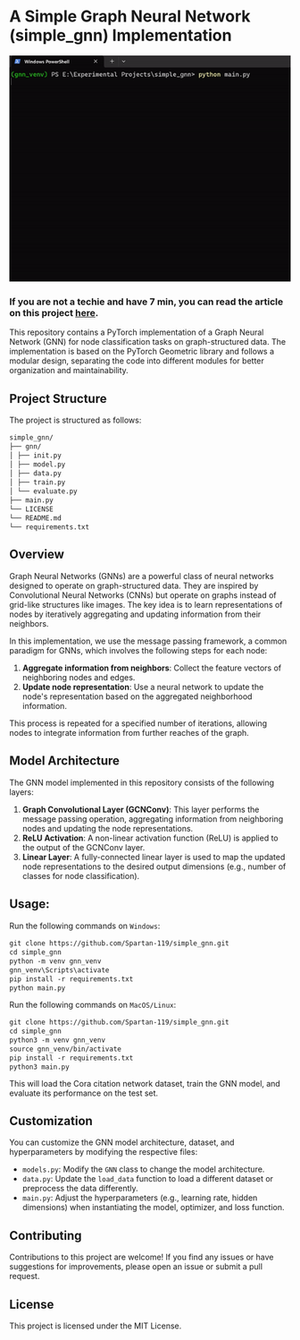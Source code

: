 # A Simple Graph Neural Network (simple_gnn) Implementation

![output](output.gif)

### If you are not a techie and have 7 min, you can read the article on this project [here](https://medium.com/@abin_varghese/dive-into-graph-neural-networks-with-pytorch-a-simple-guide-49c425faf909).

This repository contains a PyTorch implementation of a Graph Neural Network (GNN) for node classification tasks on graph-structured data. The implementation is based on the PyTorch Geometric library and follows a modular design, separating the code into different modules for better organization and maintainability.

## Project Structure

The project is structured as follows:

```
simple_gnn/
├── gnn/
│ ├── init.py
│ ├── model.py
│ ├── data.py
│ ├── train.py
│ └── evaluate.py
├── main.py
└── LICENSE
└── README.md
└── requirements.txt
```

## Overview

Graph Neural Networks (GNNs) are a powerful class of neural networks designed to operate on graph-structured data. They are inspired by Convolutional Neural Networks (CNNs) but operate on graphs instead of grid-like structures like images. The key idea is to learn representations of nodes by iteratively aggregating and updating information from their neighbors.

In this implementation, we use the message passing framework, a common paradigm for GNNs, which involves the following steps for each node:

1. **Aggregate information from neighbors**: Collect the feature vectors of neighboring nodes and edges.
2. **Update node representation**: Use a neural network to update the node's representation based on the aggregated neighborhood information.

This process is repeated for a specified number of iterations, allowing nodes to integrate information from further reaches of the graph.

## Model Architecture

The GNN model implemented in this repository consists of the following layers:

1. **Graph Convolutional Layer (GCNConv)**: This layer performs the message passing operation, aggregating information from neighboring nodes and updating the node representations.
2. **ReLU Activation**: A non-linear activation function (ReLU) is applied to the output of the GCNConv layer.
3. **Linear Layer**: A fully-connected linear layer is used to map the updated node representations to the desired output dimensions (e.g., number of classes for node classification).

## Usage:
Run the following commands on `Windows`:

```
git clone https://github.com/Spartan-119/simple_gnn.git
cd simple_gnn
python -m venv gnn_venv
gnn_venv\Scripts\activate
pip install -r requirements.txt
python main.py
```

Run the following commands on `MacOS/Linux`:
```
git clone https://github.com/Spartan-119/simple_gnn.git
cd simple_gnn
python3 -m venv gnn_venv
source gnn_venv/bin/activate
pip install -r requirements.txt
python3 main.py
```

This will load the Cora citation network dataset, train the GNN model, and evaluate its performance on the test set.

## Customization

You can customize the GNN model architecture, dataset, and hyperparameters by modifying the respective files:

- `models.py`: Modify the `GNN` class to change the model architecture.
- `data.py`: Update the `load_data` function to load a different dataset or preprocess the data differently.
- `main.py`: Adjust the hyperparameters (e.g., learning rate, hidden dimensions) when instantiating the model, optimizer, and loss function.

## Contributing

Contributions to this project are welcome! If you find any issues or have suggestions for improvements, please open an issue or submit a pull request.

## License

This project is licensed under the MIT License.
